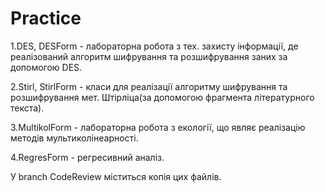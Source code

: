 # Practice
1.DES, DESForm - лабораторна робота з тех. захисту інформації, де реалізований алгоритм шифрування та розшифрування заних за допомогою DES.

2.Stirl, StirlForm - класи для реалізації алгоритму шифрування та розшифрування мет. Штірліца(за допомогою фрагмента літературного текста).

3.MultikolForm - лабораторна робота з екології, що являє реалізацію методів мультиколінеарності.

4.RegresForm - регресивний аналіз.

У branch CodeReview міститься копія цих файлів.
